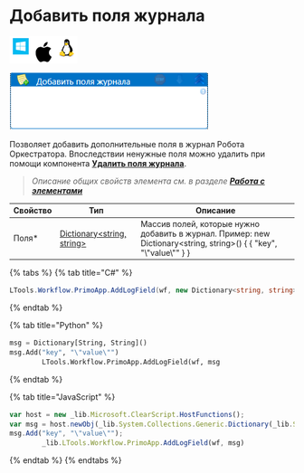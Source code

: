 # Добавить поля журнала

![](<../../../.gitbook/assets/image (100) (1) (1) (1) (1) (1) (1) (1) (2) (243).png>)

![](<../../../.gitbook/assets/Добавить поля журнала.png>)

Позволяет добавить дополнительные поля в журнал Робота Оркестратора. Впоследствии ненужные поля можно удалить при помощи компонента [**Удалить поля журнала**](https://docs.primo-rpa.ru/primo-rpa/g\_elements/osnovnye-elementy/els\_dialogs/el\_dialogs\_removefields).

> _Описание общих свойств элемента см. в разделе_ [_**Работа с элементами**_](https://docs.primo-rpa.ru/primo-rpa/primo-studio/process/elements)

| Свойство | Тип                                                                                                                              | Описание                                                                                                              |
| -------- | -------------------------------------------------------------------------------------------------------------------------------- | --------------------------------------------------------------------------------------------------------------------- |
| Поля\*   | [Dictionary\<string, string>](https://learn.microsoft.com/ru-ru/dotnet/api/system.collections.generic.dictionary-2?view=net-5.0) | Массив полей, которые нужно добавить в журнал. Пример: new Dictionary\<string, string>() { { "key", "\\"value\\"" } } |

{% tabs %}
{% tab title="C#" %}
```csharp
LTools.Workflow.PrimoApp.AddLogField(wf, new Dictionary<string, string>() { { "key", "\"value\"" } });
```
{% endtab %}

{% tab title="Python" %}
```python
msg = Dictionary[String, String]()
msg.Add("key", "\"value\"")
		LTools.Workflow.PrimoApp.AddLogField(wf, msg
```
{% endtab %}

{% tab title="JavaScript" %}
```javascript
var host = new _lib.Microsoft.ClearScript.HostFunctions();
var msg = host.newObj(_lib.System.Collections.Generic.Dictionary(_lib.System.String, _lib.System.String));
msg.Add("key", "\"value\"");
		_lib.LTools.Workflow.PrimoApp.AddLogField(wf, msg)
```
{% endtab %}
{% endtabs %}
